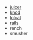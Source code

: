 * [juicer](http://rubygems.org/gems/juicer)
* [knod](http://rubygems.org/gems/knod)
* [lolcat](http://rubygems.org/gems/lolcat)
* [rails](http://rubygems.org/gems/rails)
* rench
* smusher

